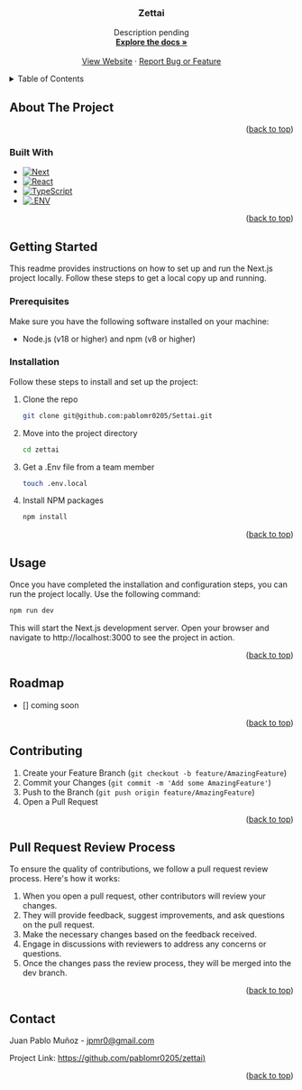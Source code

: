 <a name="readme-top"></a>

<!-- PROJECT LOGO -->
<br />
<div align="center">
  <div style="width: 300px">
  <!-- LOGO coming soon -->
  </div>
  <h3 align="center">Zettai</h3>

  <p align="center">
    Description pending
    <br />
    <!-- TODO: Notion pending work -->
    <a href="https://app.ora.pm/p/3de482c76a074d45b041e40c174c23ee?v=0&t=k"><strong>Explore the docs »</strong></a>
    <br />
    <br />
    <a href="https://zetta.com">View Website</a>
    ·
    <a href="https://app.ora.pm/p/3de482c76a074d45b041e40c174c23ee?v=0&t=k">Report Bug or Feature</a>
  </p>
</div>

<!-- TABLE OF CONTENTS -->
<details>
  <summary>Table of Contents</summary>
  <ol>
    <li>
      <a href="#about-the-project">About The Project</a>
      <ul>
        <li><a href="#built-with">Built With</a></li>
      </ul>
    </li>
    <li>
      <a href="#getting-started">Getting Started</a>
      <ul>
        <li><a href="#prerequisites">Prerequisites</a></li>
        <li><a href="#installation">Installation</a></li>
      </ul>
    </li>
    <li><a href="#usage">Usage</a></li>
    <li><a href="#roadmap">Roadmap</a></li>
    <li><a href="#contributing">Contributing</a></li>
    <li><a href="#pull-request-review-process">Pull Request Review Process</a></li>
    <li><a href="#contact">Contact</a></li>
  </ol>
</details>

<!-- ABOUT THE PROJECT -->

## About The Project

<!-- TODO: Pending Asset -->
<!-- [![Product Name Screen Shot][product-screenshot]](https://screen.shot/) -->

<!-- TODO: Pending Description -->

<p align="right">(<a href="#readme-top">back to top</a>)</p>

### Built With

- [![Next][Next.js]][Next-url]
- [![React][React.js]][React-url]
- [![TypeScript][TypeScript]][TypeScript-url]
- [![.ENV][.ENV]][.ENV-url]
<!-- - [![Redux][Redux]][Redux-url] -->
<!-- - [![Lodash][Lodash]][Lodash-url] -->

<p align="right">(<a href="#readme-top">back to top</a>)</p>

<!-- GETTING STARTED -->

## Getting Started

This readme provides instructions on how to set up and run the Next.js project locally. Follow these steps to get a local copy up and running.

### Prerequisites

Make sure you have the following software installed on your machine:

- Node.js (v18 or higher) and npm (v8 or higher)

### Installation

Follow these steps to install and set up the project:

1. Clone the repo
   ```sh
   git clone git@github.com:pablomr0205/Settai.git
   ```
2. Move into the project directory
   ```sh
   cd zettai
   ```
3. Get a .Env file from a team member
   ```sh
   touch .env.local
   ```
4. Install NPM packages
   ```sh
   npm install
   ```

<p align="right">(<a href="#readme-top">back to top</a>)</p>

<!-- USAGE EXAMPLES -->

## Usage

Once you have completed the installation and configuration steps, you can run the project locally. Use the following command:

```sh
npm run dev
```

This will start the Next.js development server. Open your browser and navigate to http://localhost:3000 to see the project in action.

<p align="right">(<a href="#readme-top">back to top</a>)</p>

<!-- ROADMAP -->

## Roadmap

- [] coming soon

<p align="right">(<a href="#readme-top">back to top</a>)</p>

<!-- CONTRIBUTING -->

## Contributing

1. Create your Feature Branch (`git checkout -b feature/AmazingFeature`)
2. Commit your Changes (`git commit -m 'Add some AmazingFeature'`)
3. Push to the Branch (`git push origin feature/AmazingFeature`)
4. Open a Pull Request

<p align="right">(<a href="#readme-top">back to top</a>)</p>

<!-- PR -->

## Pull Request Review Process

To ensure the quality of contributions, we follow a pull request review process. Here's how it works:

1. When you open a pull request, other contributors will review your changes.
2. They will provide feedback, suggest improvements, and ask questions on the pull request.
3. Make the necessary changes based on the feedback received.
4. Engage in discussions with reviewers to address any concerns or questions.
5. Once the changes pass the review process, they will be merged into the dev branch.

<p align="right">(<a href="#readme-top">back to top</a>)</p>

<!-- CONTACT -->

## Contact

Juan Pablo Muñoz - jpmr0@gmail.com

Project Link: [https://github.com/pablomr0205/zettai)](https://github.com/pablomr0205/zettai)

<p align="right">(<a href="#readme-top">back to top</a>)</p>

<!-- MARKDOWN LINKS & IMAGES -->
<!-- https://www.markdownguide.org/basic-syntax/#reference-style-links -->

[product-screenshot]: images/screenshot.png
[.ENV]: https://img.shields.io/static/v1?style=for-the-badge&message=.ENV&color=222222&logo=.ENV&logoColor=ECD53F&label=
[.ENV-url]: https://www.npmjs.com/package/dotenv
[Redux]: https://img.shields.io/static/v1?style=for-the-badge&message=Redux&color=764ABC&logo=Redux&logoColor=FFFFFF&label=
[Redux-url]: https://redux.js.org/
[TypeScript]: https://img.shields.io/static/v1?style=for-the-badge&message=TypeScript&color=3178C6&logo=TypeScript&logoColor=FFFFFF&label=
[TypeScript-url]: https://www.typescriptlang.org/
[Lodash]: https://img.shields.io/static/v1?style=for-the-badge&message=Lodash&color=3492FF&logo=Lodash&logoColor=FFFFFF&label=
[Lodash-url]: https://lodash.com/
[Next.js]: https://img.shields.io/badge/next.js-000000?style=for-the-badge&logo=nextdotjs&logoColor=white
[Next-url]: https://nextjs.org/
[React.js]: https://img.shields.io/badge/React-20232A?style=for-the-badge&logo=react&logoColor=61DAFB
[React-url]: https://reactjs.org/
